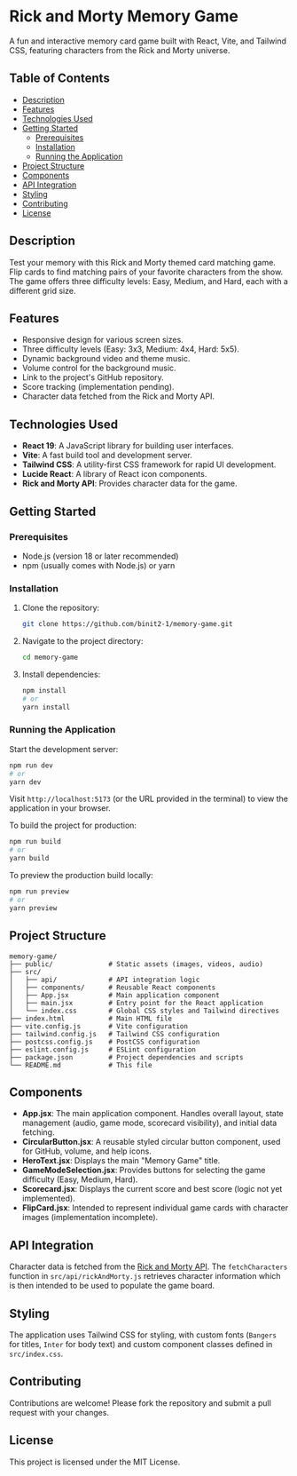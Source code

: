 # Rick and Morty Memory Game

A fun and interactive memory card game built with React, Vite, and Tailwind CSS, featuring characters from the Rick and Morty universe.

## Table of Contents

- [Description](#description)
- [Features](#features)
- [Technologies Used](#technologies-used)
- [Getting Started](#getting-started)
  - [Prerequisites](#prerequisites)
  - [Installation](#installation)
  - [Running the Application](#running-the-application)
- [Project Structure](#project-structure)
- [Components](#components)
- [API Integration](#api-integration)
- [Styling](#styling)
- [Contributing](#contributing)
- [License](#license)

## Description

Test your memory with this Rick and Morty themed card matching game. Flip cards to find matching pairs of your favorite characters from the show. The game offers three difficulty levels: Easy, Medium, and Hard, each with a different grid size.

## Features

- Responsive design for various screen sizes.
- Three difficulty levels (Easy: 3x3, Medium: 4x4, Hard: 5x5).
- Dynamic background video and theme music.
- Volume control for the background music.
- Link to the project's GitHub repository.
- Score tracking (implementation pending).
- Character data fetched from the Rick and Morty API.

## Technologies Used

- **React 19**: A JavaScript library for building user interfaces.
- **Vite**: A fast build tool and development server.
- **Tailwind CSS**: A utility-first CSS framework for rapid UI development.
- **Lucide React**: A library of React icon components.
- **Rick and Morty API**: Provides character data for the game.

## Getting Started

### Prerequisites

- Node.js (version 18 or later recommended)
- npm (usually comes with Node.js) or yarn

### Installation

1. Clone the repository:
   ```bash
   git clone https://github.com/binit2-1/memory-game.git
   ```
2. Navigate to the project directory:
   ```bash
   cd memory-game
   ```
3. Install dependencies:
   ```bash
   npm install
   # or
   yarn install
   ```

### Running the Application

Start the development server:

```bash
npm run dev
# or
yarn dev
```

Visit `http://localhost:5173` (or the URL provided in the terminal) to view the application in your browser.

To build the project for production:

```bash
npm run build
# or
yarn build
```

To preview the production build locally:

```bash
npm run preview
# or
yarn preview
```

## Project Structure

```
memory-game/
├── public/              # Static assets (images, videos, audio)
├── src/
│   ├── api/             # API integration logic
│   ├── components/      # Reusable React components
│   ├── App.jsx          # Main application component
│   ├── main.jsx         # Entry point for the React application
│   └── index.css        # Global CSS styles and Tailwind directives
├── index.html           # Main HTML file
├── vite.config.js       # Vite configuration
├── tailwind.config.js   # Tailwind CSS configuration
├── postcss.config.js    # PostCSS configuration
├── eslint.config.js     # ESLint configuration
├── package.json         # Project dependencies and scripts
└── README.md            # This file
```

## Components

- **App.jsx**: The main application component. Handles overall layout, state management (audio, game mode, scorecard visibility), and initial data fetching.
- **CircularButton.jsx**: A reusable styled circular button component, used for GitHub, volume, and help icons.
- **HeroText.jsx**: Displays the main "Memory Game" title.
- **GameModeSelection.jsx**: Provides buttons for selecting the game difficulty (Easy, Medium, Hard).
- **Scorecard.jsx**: Displays the current score and best score (logic not yet implemented).
- **FlipCard.jsx**: Intended to represent individual game cards with character images (implementation incomplete).

## API Integration

Character data is fetched from the [Rick and Morty API](https://rickandmortyapi.com/). The `fetchCharacters` function in `src/api/rickAndMorty.js` retrieves character information which is then intended to be used to populate the game board.

## Styling

The application uses Tailwind CSS for styling, with custom fonts (`Bangers` for titles, `Inter` for body text) and custom component classes defined in `src/index.css`.

## Contributing

Contributions are welcome! Please fork the repository and submit a pull request with your changes.

## License

This project is licensed under the MIT License.